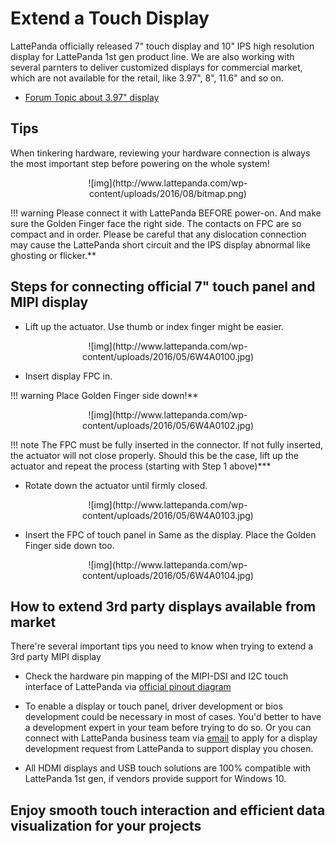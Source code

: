 # Extend a Touch Display

LattePanda officially released 7" touch display and 10" IPS high resolution display for LattePanda 1st gen product line. 
We are also working with several parnters to deliver customized displays for commercial market, which are not available for the retail, like 3.97", 8", 11.6" and so on.

* [Forum Topic about 3.97" display](https://www.lattepanda.com/topic-f16t10958.html)

## Tips 
When tinkering hardware, reviewing your hardware connection is always the most important step before powering on the whole system!

<center>![img](http://www.lattepanda.com/wp-content/uploads/2016/08/bitmap.png)</center>

!!! warning
    Please connect it with LattePanda BEFORE power-on. And make sure the Golden Finger face the right side. The contacts on FPC are so compact and in order. Please be careful that any dislocation connection may cause the LattePanda short circuit and the IPS display abnormal like ghosting or flicker.**

## Steps for connecting official 7" touch panel and MIPI display

* Lift up the actuator. Use thumb or index finger might be easier.

<center>![img](http://www.lattepanda.com/wp-content/uploads/2016/05/6W4A0100.jpg)</center>

* Insert display FPC in.

!!! warning
    Place Golden Finger side down!**

<center>![img](http://www.lattepanda.com/wp-content/uploads/2016/05/6W4A0102.jpg)</center>

!!! note
    The FPC must be fully inserted in the connector. If not fully inserted, the actuator will not close properly. Should this be the case, lift up the actuator and repeat the process (starting with Step 1 above)***

* Rotate down the actuator until firmly closed.

<center>![img](http://www.lattepanda.com/wp-content/uploads/2016/05/6W4A0103.jpg)</center>

* Insert the FPC of touch panel in
   Same as the display. Place the Golden Finger side down too.

<center>![img](http://www.lattepanda.com/wp-content/uploads/2016/05/6W4A0104.jpg)</center>


## How to extend 3rd party displays available from market

There're several important tips you need to know when trying to extend a 3rd party MIPI display

* Check the hardware pin mapping of the MIPI-DSI and I2C touch interface of LattePanda via [official pinout diagram](/content/1st_edition/hardware_introduction/)

* To enable a display or touch panel, driver development or bios development could be necessary in most of cases. You'd better to have a development expert in your team before trying to do so. Or you can connect with LattePanda business team via [email](lattepanda@outlook.com) to apply for a display development request from LattePanda to support display you chosen. 

* All HDMI displays and USB touch solutions are 100% compatible with LattePanda 1st gen, if vendors provide support for Windows 10.

## Enjoy smooth touch interaction and efficient data visualization for your projects